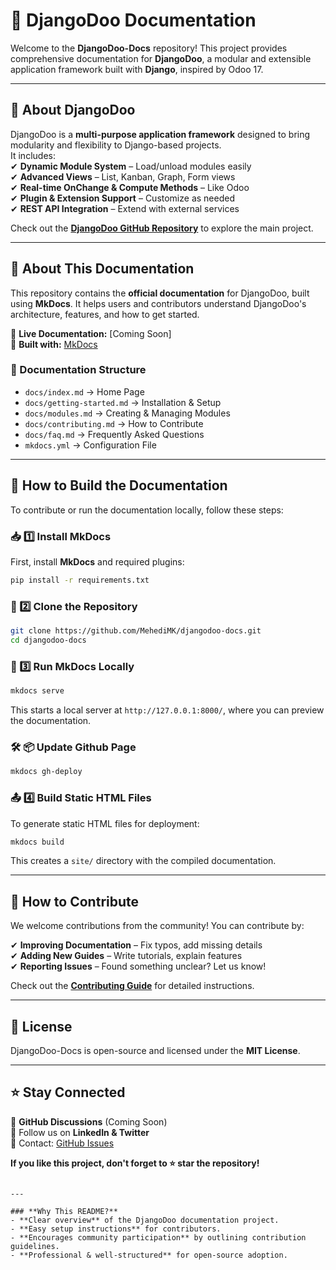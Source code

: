 # 📖 DjangoDoo Documentation  

Welcome to the **DjangoDoo-Docs** repository! This project provides comprehensive documentation for **DjangoDoo**, a modular and extensible application framework built with **Django**, inspired by Odoo 17.

---

## 🚀 About DjangoDoo  

DjangoDoo is a **multi-purpose application framework** designed to bring modularity and flexibility to Django-based projects.  
It includes:  
✔ **Dynamic Module System** – Load/unload modules easily  
✔ **Advanced Views** – List, Kanban, Graph, Form views  
✔ **Real-time OnChange & Compute Methods** – Like Odoo  
✔ **Plugin & Extension Support** – Customize as needed  
✔ **REST API Integration** – Extend with external services  

Check out the **[DjangoDoo GitHub Repository](https://github.com/MehediMK/djangodoo)** to explore the main project.

---

## 📘 About This Documentation  

This repository contains the **official documentation** for DjangoDoo, built using **MkDocs**. It helps users and contributors understand DjangoDoo's architecture, features, and how to get started.  

🔹 **Live Documentation:** [Coming Soon]  
🔹 **Built with:** [MkDocs](https://www.mkdocs.org/)  

### 📂 Documentation Structure  

- `docs/index.md` → Home Page  
- `docs/getting-started.md` → Installation & Setup  
- `docs/modules.md` → Creating & Managing Modules  
- `docs/contributing.md` → How to Contribute  
- `docs/faq.md` → Frequently Asked Questions  
- `mkdocs.yml` → Configuration File  

---

## 🔧 How to Build the Documentation  

To contribute or run the documentation locally, follow these steps:

### 📥 1️⃣ Install MkDocs  
First, install **MkDocs** and required plugins:  

```bash
pip install -r requirements.txt
```

### 📜 2️⃣ Clone the Repository  
```bash
git clone https://github.com/MehediMK/djangodoo-docs.git
cd djangodoo-docs
```

### 🚀 3️⃣ Run MkDocs Locally  
```bash
mkdocs serve
```
This starts a local server at `http://127.0.0.1:8000/`, where you can preview the documentation.

### 🛠 📦 Update Github Page
```bash
mkdocs gh-deploy
```

### 📤 4️⃣ Build Static HTML Files  
To generate static HTML files for deployment:  
```bash
mkdocs build
```
This creates a `site/` directory with the compiled documentation.

---

## 🤝 How to Contribute  

We welcome contributions from the community! You can contribute by:  

✔ **Improving Documentation** – Fix typos, add missing details  
✔ **Adding New Guides** – Write tutorials, explain features  
✔ **Reporting Issues** – Found something unclear? Let us know!  

Check out the **[Contributing Guide](docs/contributing.md)** for detailed instructions.

---

## 📌 License  

DjangoDoo-Docs is open-source and licensed under the **MIT License**.

---

## ⭐ Stay Connected  

💬 **GitHub Discussions** (Coming Soon)  
📢 Follow us on **LinkedIn & Twitter**  
📧 Contact: [GitHub Issues](https://github.com/MehediMK/djangodoo-docs/issues)  

**If you like this project, don't forget to ⭐ star the repository!**  
```

---

### **Why This README?**
- **Clear overview** of the DjangoDoo documentation project.
- **Easy setup instructions** for contributors.
- **Encourages community participation** by outlining contribution guidelines.
- **Professional & well-structured** for open-source adoption.
